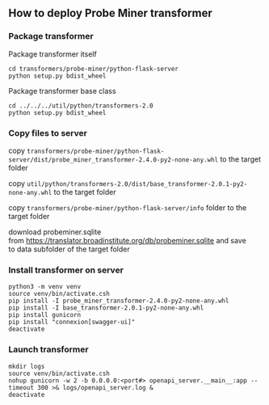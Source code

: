 ## How to deploy Probe Miner transformer

### Package transformer

Package transformer itself
```
cd transformers/probe-miner/python-flask-server
python setup.py bdist_wheel
```
Package transformer base class
```
cd ../../../util/python/transformers-2.0
python setup.py bdist_wheel
```

### Copy files to server

copy `transformers/probe-miner/python-flask-server/dist/probe_miner_transformer-2.4.0-py2-none-any.whl` to the target folder

copy `util/python/transformers-2.0/dist/base_transformer-2.0.1-py2-none-any.whl` to the target folder

copy `transformers/probe-miner/python-flask-server/info` folder to the target folder

download probeminer.sqlite from https://translator.broadinstitute.org/db/probeminer.sqlite  and save to data subfolder of the target folder

### Install transformer on server

```
python3 -m venv venv
source venv/bin/activate.csh
pip install -I probe_miner_transformer-2.4.0-py2-none-any.whl
pip install -I base_transformer-2.0.1-py2-none-any.whl
pip install gunicorn
pip install "connexion[swagger-ui]"
deactivate
```

### Launch transformer

```
mkdir logs
source venv/bin/activate.csh
nohup gunicorn -w 2 -b 0.0.0.0:<port#> openapi_server.__main__:app --timeout 300 >& logs/openapi_server.log &
deactivate
```
